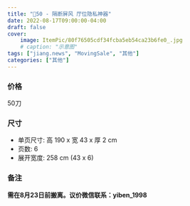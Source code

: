 ```yaml
---
title: "🔪50 - 隔断屏风 厅位隐私神器"
date: 2022-08-17T09:00:00-04:00
draft: false
cover:
    image: ItemPic/80f76505cdf34fcba5eb54ca23b6fe0_.jpg
    # caption: "示意图"
tags: ["jiang.news", "MovingSale", "其他"]
categories: ["其他"]
---
```


### 价格
50刀

### 尺寸
* 单页尺寸: 高 190 x 宽 43 x 厚 2 cm
* 页数: 6
* 展开宽度: 258 cm (43 x 6)

### 备注
**需在8月23日前搬离。议价微信联系：yiben_1998** 

